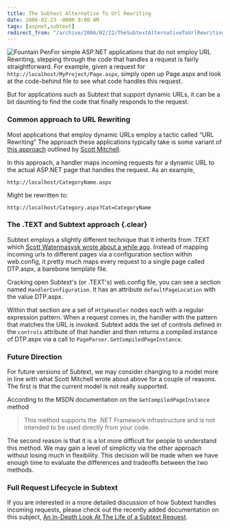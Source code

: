 ```yaml
---
title: The Subtext Alternative To Url Rewriting
date: 2006-02-23 -0800 9:00 AM
tags: [aspnet,subtext]
redirect_from: "/archive/2006/02/22/TheSubtextAlternativeToUrlRewriting.aspx/"
---
```


![Fountain Pen](https://haacked.com/images/fountain_pen.jpg)For simple
ASP.NET applications that do not employ URL Rewriting, stepping through
the code that handles a request is fairly straightforward. For example,
given a request for `http://localhost/MyProject/Page.aspx`, simply open
up Page.aspx and look at the code-behind file to see what code handles
this request.

But for applications such as
Subtext that
support dynamic URLs, it can be a bit daunting to find the code that
finally responds to the request.

### Common approach to URL Rewriting

Most applications that employ dynamic URLs employ a tactic called “URL
Rewriting” The approach these applications typically take is some
variant of [this
approach](http://msdn.microsoft.com/library/default.asp?url=/library/en-us/dnaspp/html/urlrewriting.asp "URL Rewriting in ASP.NET")
outlined by [Scott
Mitchell](http://www.scottonwriting.net/sowBlog/ "Scott Mitchel's Blog").

In this approach, a handler maps incoming requests for a dynamic URL to
the actual ASP.NET page that handles the request. As an example,

`http://localhost/CategoryName.aspx`

Might be rewritten to:

`http://localhost/Category.aspx?Cat=CategoryName`

### The .TEXT and Subtext approach {.clear}

Subtext employs a slightly different technique that it inherits from
.TEXT which [Scott Watermasysk wrote about a while
ago](http://scottwater.com/blog/articles/UrlRewrite1.aspx ".TEXT Url Rewriting").
Instead of mapping incoming urls to different pages via a configuration
section within web.config, it pretty much maps every request to a single
page called DTP.aspx, a barebone template file.

Cracking open Subtext's (or .TEXT's) web.config file, you can see a
section named `HandlerConfiguration`. It has an attribute
`defaultPageLocation` with the value DTP.aspx.

Within that section are a set of `HttpHandler` nodes each with a regular
expression pattern. When a request comes in, the handler with the
pattern that matches the URL is invoked. Subtext adds the set of
controls defined in the `controls` attribute of that handler and then
returns a compiled instance of DTP.aspx via a call to
`PageParser.GetCompiledPageInstance`.

### Future Direction

For future versions of Subtext, we may consider changing to a model more
in line with what Scott Mitchell wrote about above for a couple of
reasons. The first is that the current model is not really supported.

According to the MSDN documentation on the `GetCompiledPageInstance`
method

> This method supports the .NET Framework infrastructure and is not
> intended to be used directly from your code.

The second reason is that it is a lot more difficult for people to
understand this method. We may gain a level of simplicity via the other
approach without losing much in flexibility. This decision will be made
when we have enough time to evaluate the differences and tradeoffs
between the two methods.

### Full Request Lifecycle in Subtext

If you are interested in a more detailed discussion of how Subtext
handles incoming requests, please check out the recently added
documentation on this subject, [An In-Depth Look At The Life of a
Subtext
Request](http://subtextproject.com/Docs/Developer/InDepthLookAtTheLifeOfARequest/ "An in-depth look at a request").

